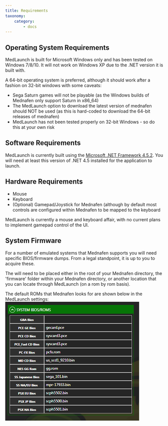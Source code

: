 ```yaml
---
title: Requirements
taxonomy:
    category:
        - docs
---
```


## Operating System Requirements

MedLaunch is built for Microsoft Windows only and has been tested on Windows 7/8/10. It will not work on Windows XP due to the .NET version it is built with.

A 64-bit operating system is preferred, although it should work after a fashion on 32-bit windows with some caveats:

* Sega Saturn games will not be playable (as the Windows builds of Mednafen only support Saturn in x86_64)
* The MedLaunch option to download the latest version of mednafen should NOT be used (as this is hard-coded to download the 64-bit releases of mednafen)
* MedLaunch has not been tested properly on 32-bit Windows - so do this at your own risk

## Software Requirements

MedLaunch is currently built using the [Microsoft .NET Framework 4.5.2](https://www.microsoft.com/en-gb/download/details.aspx?id=42643). You will need at least this version of .NET 4.5 installed for the application to launch.

## Hardware Requirements

* Mouse
* Keyboard
* (Optional) Gamepad/Joystick for Mednafen (although by default most controls are configured within Mednafen to be mapped to the keyboard

MedLaunch is currently a mouse and keyboard affair, with no current plans to implement gamepad control of the UI.

## System Firmware

For a number of emulated systems that Mednafen supports you will need specific BIOS/firmware dumps. From a legal standpoint, it is up to you to acquire these.

The will need to be placed either in the root of your Mednafen directory, the 'firmware' folder within your Mednafen directory, or another location that you can locate through MedLaunch (on a rom by rom basis).

The default ROMs that Mednafen looks for are shown below in the MedLaunch settings:
![](biosfirmware01.PNG)